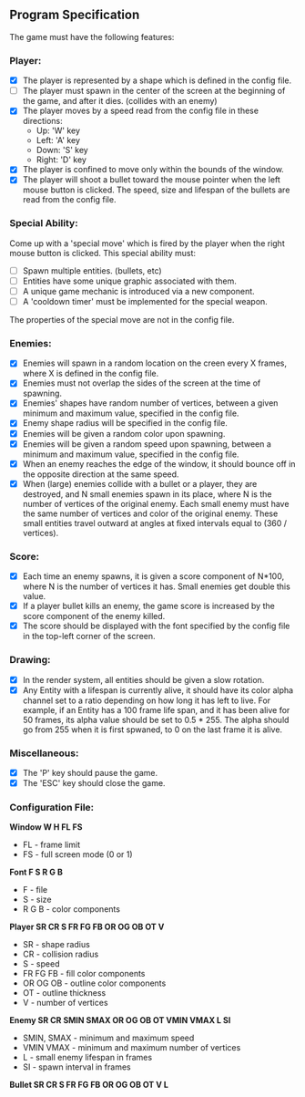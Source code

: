 
## Program Specification

The game must have the following features:

### Player:
- [x] The player is represented by a shape which is defined in the config file.
- [ ] The player must spawn in the center of the screen at the beginning of the game, and after it dies. (collides with an enemy)
- [x] The player moves by a speed read from the config file in these directions:
  - Up: 'W' key
  - Left: 'A' key
  - Down: 'S' key
  - Right: 'D' key
- [x] The player is confined to move only within the bounds of the window.
- [x] The player will shoot a bullet toward the mouse pointer when the left mouse button is clicked. The speed, size and lifespan of the bullets are read from the config file.

### Special Ability:
Come up with a 'special move' which is fired by the player when the right mouse button is clicked. This special ability must:
- [ ] Spawn multiple entities. (bullets, etc)
- [ ] Entities have some unique graphic associated with them.
- [ ] A unique game mechanic is introduced via a new component.
- [ ] A 'cooldown timer' must be implemented for the special weapon.

The properties of the special move are not in the config file.

### Enemies:
- [x] Enemies will spawn in a random location on the creen every X frames, where X is defined in the config file.
- [x] Enemies must not overlap the sides of the screen at the time of spawning.
- [x] Enemies' shapes have random number of vertices, between a given minimum and maximum value, specified in the config file.
- [x] Enemy shape radius will be specified in the config file.
- [x] Enemies will be given a random color upon spawning.
- [x] Enemies will be given a random speed upon spawning, between a minimum and maximum value, specified in the config file.
- [x] When an enemy reaches the edge of the window, it should bounce off in the opposite direction at the same speed.
- [x] When (large) enemies collide with a bullet or a player, they are destroyed, and N small enemies spawn in its place, where N is the number of vertices of the original enemy. Each small enemy must have the same number of vertices and color of
the original enemy. These small entities travel outward at angles at fixed intervals equal to (360 / vertices).

### Score:
- [x] Each time an enemy spawns, it is given a score component of N*100, where N is the number of vertices it has. Small enemies get double this value.
- [x] If a player bullet kills an enemy, the game score is increased by the score component of the enemy killed.
- [x] The score should be displayed with the font specified by the config file in the top-left corner of the screen.

### Drawing:
- [x] In the render system, all entities should be given a slow rotation.
- [x] Any Entity with a lifespan is currently alive, it should have its color alpha channel set to a ratio depending on how long it has left to live. For example, if an Entity has a 100 frame life span, and it has been alive for 50 frames, its alpha value should be set to 0.5 * 255. The alpha should go from 255 when it is first spwaned, to 0 on the last frame it is alive.

### Miscellaneous:
- [x] The 'P' key should pause the game.
- [x] The 'ESC' key should close the game.

### Configuration File:
**Window W H FL FS**
  - FL - frame limit
  - FS - full screen mode (0 or 1)
  
**Font F S R G B**
  - F - file
  - S - size
  - R G B - color components
  
**Player SR CR S FR FG FB OR OG OB OT V**
  - SR - shape radius
  - CR - collision radius
  - S - speed
  - FR FG FB - fill color components
  - OR OG OB - outline color components
  - OT - outline thickness
  - V - number of vertices
  
**Enemy SR CR SMIN SMAX OR OG OB OT VMIN VMAX L SI**
  - SMIN, SMAX - minimum and maximum speed
  - VMIN VMAX - minimum and maximum number of vertices
  - L - small enemy lifespan in frames
  - SI - spawn interval in frames
  
**Bullet SR CR S FR FG FB OR OG OB OT V L**

